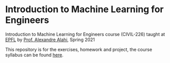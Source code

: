 # Introduction to Machine Learning for Engineers

Introduction to Machine Learning for Engineers course  (CIVIL-226) taught at [EPFL](https://www.epfl.ch/en/) by [Prof. Alexandre Alahi](https://people.epfl.ch/alexandre.alahi?lang=en), Spring 2021

This repository is for the exercises, homework and project, the course syllabus can be found [here](https://edu.epfl.ch/coursebook/en/introduction-to-machine-learning-for-engineers-CIVIL-226).
